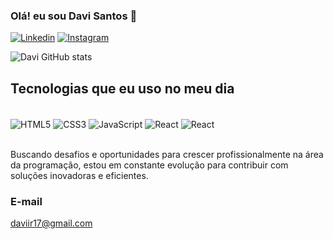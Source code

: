 ### Olá! eu sou Davi Santos 👋

[![Linkedin](https://img.shields.io/badge/LinkedIn-0077B5?style=for-the-badge&logo=linkedin&logoColor=white)](https://www.linkedin.com/in/davisantoss/)
[![Instagram](https://img.shields.io/badge/Instagram-E4405F?style=for-the-badge&logo=instagram&logoColor=white)](https://www.instagram.com/davisant_os/)

![Davi GitHub stats](https://github-readme-stats.vercel.app/api?username=DaviSant0s&show_icons=true&theme=dracula)


## Tecnologias que eu uso no meu dia

<div style=" display: inline_block"><br/>
    <img align="center" alt="HTML5" src="https://img.shields.io/badge/HTML5-E34F26?style=for-the-badge&logo=html5&logoColor=white"/>
    <img align="center" alt="CSS3" src="https://img.shields.io/badge/CSS3-1572B6?style=for-the-badge&logo=css3&logoColor=white"/>
    <img align="center" alt="JavaScript" src="https://img.shields.io/badge/JavaScript-F7DF1E?style=for-the-badge&logo=javascript&logoColor=black"/>
    <img align="center" alt="React" src="https://img.shields.io/badge/React-20232A?style=for-the-badge&logo=react&logoColor=61DAFB"/>
    <img align="center" alt="React" src="https://img.shields.io/badge/Python-3776AB?style=for-the-badge&logo=python&logoColor=white"/>
</div><br/>

Buscando desafios e oportunidades para crescer profissionalmente na área da programação, estou em constante evolução para contribuir com soluções inovadoras e eficientes. 

### E-mail
daviir17@gmail.com
